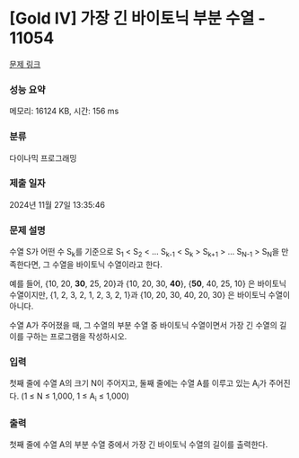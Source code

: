 # [Gold IV] 가장 긴 바이토닉 부분 수열 - 11054 

[문제 링크](https://www.acmicpc.net/problem/11054) 

### 성능 요약

메모리: 16124 KB, 시간: 156 ms

### 분류

다이나믹 프로그래밍

### 제출 일자

2024년 11월 27일 13:35:46

### 문제 설명

<p>수열 S가 어떤 수 S<sub>k</sub>를 기준으로 S<sub>1</sub> < S<sub>2</sub> < ... S<sub>k-1</sub> < S<sub>k</sub> > S<sub>k+1</sub> > ... S<sub>N-1</sub> > S<sub>N</sub>을 만족한다면, 그 수열을 바이토닉 수열이라고 한다.</p>

<p>예를 들어, {10, 20, <strong>30</strong>, 25, 20}과 {10, 20, 30, <strong>40</strong>}, {<strong>50</strong>, 40, 25, 10} 은 바이토닉 수열이지만,  {1, 2, 3, 2, 1, 2, 3, 2, 1}과 {10, 20, 30, 40, 20, 30} 은 바이토닉 수열이 아니다.</p>

<p>수열 A가 주어졌을 때, 그 수열의 부분 수열 중 바이토닉 수열이면서 가장 긴 수열의 길이를 구하는 프로그램을 작성하시오.</p>

### 입력 

 <p>첫째 줄에 수열 A의 크기 N이 주어지고, 둘째 줄에는 수열 A를 이루고 있는 A<sub>i</sub>가 주어진다. (1 ≤ N ≤ 1,000, 1 ≤ A<sub>i</sub> ≤ 1,000)</p>

### 출력 

 <p>첫째 줄에 수열 A의 부분 수열 중에서 가장 긴 바이토닉 수열의 길이를 출력한다.</p>

